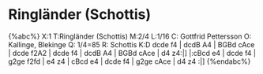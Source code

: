 # Ringländer (Schottis)

{%abc%}
X:1
T:Ringländer (Schottis)
M:2/4
L:1/16
C: Gottfrid Pettersson
O: Kallinge, Blekinge
Q: 1/4=85
R: Schottis
K:D
dcde f4 | dcdB A4 | BGBd cAce | dcde f2A2 |
dcde f4 | dcdB A4 | BGBd cAce | d4 z4:|]
|:cBcd e4 | dcde f4 | g2ge f2fd | e4 z4 | 
cBcd e4 | dcde f4 | g2ge cAce | d4 z4 :|]
{%endabc%}
